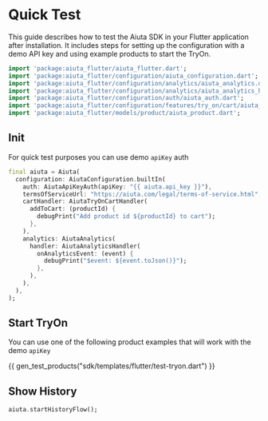 # Quick Test

This guide describes how to test the Aiuta SDK in your Flutter application after installation.
It includes steps for setting up the configuration with a demo API key and using example products to start the TryOn.

```dart
import 'package:aiuta_flutter/aiuta_flutter.dart';
import 'package:aiuta_flutter/configuration/aiuta_configuration.dart';
import 'package:aiuta_flutter/configuration/analytics/aiuta_analytics.dart';
import 'package:aiuta_flutter/configuration/analytics/aiuta_analytics_handler.dart';
import 'package:aiuta_flutter/configuration/auth/aiuta_auth.dart';
import 'package:aiuta_flutter/configuration/features/try_on/cart/aiuta_try_on_cart_handler.dart';
import 'package:aiuta_flutter/models/product/aiuta_product.dart';
```

## Init

For quick test purposes you can use demo `apiKey` auth

```dart
final aiuta = Aiuta(
  configuration: AiutaConfiguration.builtIn(
    auth: AiutaApiKeyAuth(apiKey: "{{ aiuta.api_key }}"),
    termsOfServiceUrl: "https://aiuta.com/legal/terms-of-service.html",
    cartHandler: AiutaTryOnCartHandler(
      addToCart: (productId) {
        debugPrint("Add product id ${productId} to cart");
      },
    ),
    analytics: AiutaAnalytics(
      handler: AiutaAnalyticsHandler(
        onAnalyticsEvent: (event) {
          debugPrint("$event: ${event.toJson()}");
        },
      ),
    ),
  ),
);
```

## Start TryOn

You can use one of the following product examples that will work with the demo `apiKey`

{{ gen_test_products("sdk/templates/flutter/test-tryon.dart") }}

## Show History

```dart
aiuta.startHistoryFlow();
```
